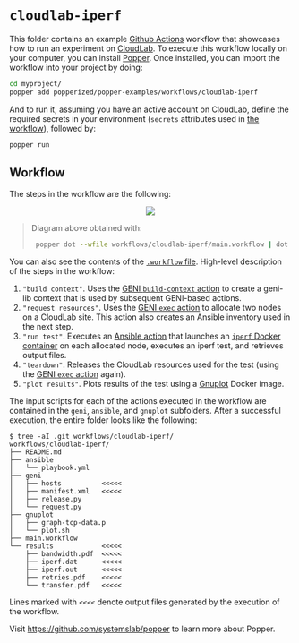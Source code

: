 # `cloudlab-iperf`

This folder contains an example [Github 
Actions](https://github.com/features/actions) workflow that showcases how to run 
an experiment on [CloudLab](https://cloudlab.us). To execute this workflow 
locally on your computer, you can install 
[Popper](https://github.com/systemslab/popper). Once installed, you can import 
the workflow into your project by doing:

```bash
cd myproject/
popper add popperized/popper-examples/workflows/cloudlab-iperf
```

And to run it, assuming you have an active account on CloudLab, define the 
required secrets in your environment (`secrets` attributes used in [the 
workflow](./main.workflow)), followed by:

```bash
popper run
```

## Workflow

The steps in the workflow are the following:

<p align="center">
  <img src="https://user-images.githubusercontent.com/473117/57112776-61330900-6cf6-11e9-8260-7259ef19c324.png">
</p>

> Diagram above obtained with:
>
> ```bash
>  popper dot --wfile workflows/cloudlab-iperf/main.workflow | dot -Tpng -o wf.png
> ```

You can also see the contents of the [`.workflow` file](./main.workflow). 
High-level description of the steps in the workflow:

 1. `"build context"`. Uses the [GENI `build-context` 
    action](https://github.com/popperized/geni/tree/master/build-context) to 
    create a geni-lib context that is used by subsequent GENI-based actions.
 2. `"request resources"`. Uses the [GENI `exec` 
    action](https://github.com/popperized/geni/tree/master/exec) to allocate two 
    nodes on a CloudLab site. This action also creates an Ansible inventory used 
    in the next step.
 3. `"run test"`. Executes an [Ansible 
    action](https://github.com/popperized/ansible) that launches an [`iperf` 
    Docker 
    container](http://networkstatic.net/measuring-network-bandwidth-using-iperf-and-docker/) 
    on each allocated node, executes an iperf test, and retrieves output files.
 4. `"teardown"`. Releases the CloudLab resources used for the test (using the 
    [GENI `exec` action](https://github.com/popperized/geni/tree/master/exec) 
    again).
 5. `"plot results"`. Plots results of the test using a 
    [Gnuplot](http://www.gnuplot.info/) Docker image.

The input scripts for each of the actions executed in the workflow are contained 
in the `geni`, `ansible`, and `gnuplot` subfolders. After a successful 
execution, the entire folder looks like the following:

```
$ tree -aI .git workflows/cloudlab-iperf/
workflows/cloudlab-iperf/
├── README.md
├── ansible
│   └── playbook.yml
├── geni
│   ├── hosts          <<<<<
│   ├── manifest.xml   <<<<<
│   ├── release.py
│   └── request.py
├── gnuplot
│   ├── graph-tcp-data.p
│   └── plot.sh
├── main.workflow
└── results            <<<<<
    ├── bandwidth.pdf  <<<<<
    ├── iperf.dat      <<<<<
    ├── iperf.out      <<<<<
    ├── retries.pdf    <<<<<
    └── transfer.pdf   <<<<<
```

Lines marked with `<<<<` denote output files generated by the execution of the 
workflow.

Visit <https://github.com/systemslab/popper> to learn more about Popper.
